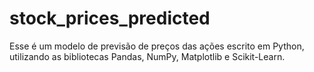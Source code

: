 # stock_prices_predicted
Esse é um modelo de previsão de preços das ações escrito em Python, utilizando as bibliotecas Pandas, NumPy, Matplotlib e Scikit-Learn.
